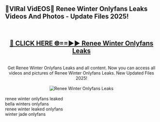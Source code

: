 <h2>🔴VIRal VidEOS🔴 Renee Winter Onlyfans Leaks Videos And Photos - Update Files 2025!</h2>
<br>
<div align="center">
<h2><a href="https://virallinks.top/odZfE0" rel="nofollow">🔴 CLICK HERE 🌐==►► Renee Winter Onlyfans Leaks</a></h2>
<br>
Get Renee Winter Onlyfans Leaks and all content. Now you can access all videos and pictures of Renee Winter Onlyfans Leaks. New Updated Files 2025!
<br>
<br>
<a href="https://virallinks.top/odZfE0" rel="nofollow" data-target="animated-image.originalLink"><img src="https://i.imgur.com/dJHk4Zq.gif)" alt="Renee Winter Onlyfans Leaks" style="max-width: 100%; display: inline-block;" data-target="animated-image.originalImage"></a>
</div>
<br>
renee winter onlyfans leaked<br>
bella winters onlyfans<br>
renee winter leaked onlyfans<br>
winter jade onlyfans